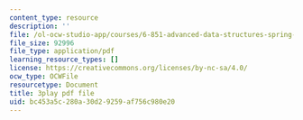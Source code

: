```yaml
---
content_type: resource
description: ''
file: /ol-ocw-studio-app/courses/6-851-advanced-data-structures-spring-2012/bc453a5c280a30d29259af756c980e20_NMxLL3D5qd8.pdf
file_size: 92996
file_type: application/pdf
learning_resource_types: []
license: https://creativecommons.org/licenses/by-nc-sa/4.0/
ocw_type: OCWFile
resourcetype: Document
title: 3play pdf file
uid: bc453a5c-280a-30d2-9259-af756c980e20
---
```

